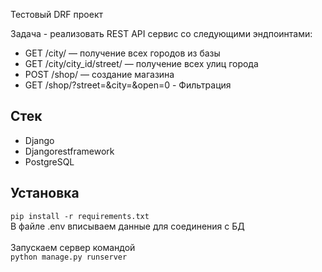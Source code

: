 Тестовый DRF проект

Задача - реализовать REST API сервис со следующими эндпоинтами:
<ul>
  <li>GET /city/ — получение всех городов из базы</li>
  <li>GET /city/city_id/street/ — получение всех улиц города</li>
  <li>POST /shop/ — создание магазина</li>
  <li>GET /shop/?street=&city=&open=0 - Фильтрация</li>
</ul>

<h2>Стек</h2>
<ul>
  <li>Django</li>
  <li>Djangorestframework</li>
  <li>PostgreSQL</li>
</ul>
</hr>

<h2>Установка</h2>
<code>pip install -r requirements.txt</code><br>
В файле .env вписываем данные для соединения с БД
<br><br>Запускаем сервер командой<br> <code>python manage.py runserver</code>
